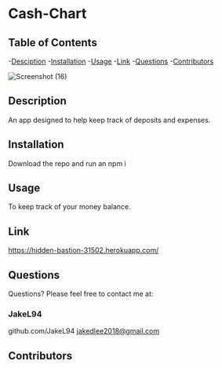 # Cash-Chart

## Table of Contents
-[Desciption](#Desciption)
-[Installation](#Installation)
-[Usage](#Usage)
-[Link](#Link)
-[Questions](#Questions)
-[Contributors](#Contributors)

![Screenshot (16)](https://user-images.githubusercontent.com/84442960/139195439-d72e0b0b-76df-429f-9926-87e49afbfa60.png)

## Description
An app designed to help keep track of deposits and expenses.

## Installation
Download the repo and run an npm i

## Usage
To keep track of your money balance.

## Link
https://hidden-bastion-31502.herokuapp.com/

## Questions
Questions? Please feel free to contact me at:
### JakeL94
github.com/JakeL94
jakedlee2018@gmail.com
## Contributors
